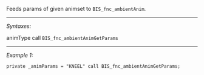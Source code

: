 Feeds params of given animset to `BIS_fnc_ambientAnim`.


---
*Syntaxes:*

animType call `BIS_fnc_ambientAnimGetParams`

---
*Example 1:*

```sqf
private _animParams = "KNEEL" call BIS_fnc_ambientAnimGetParams;
```